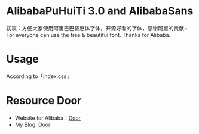 # AlibabaPuHuiTi 3.0 and AlibabaSans

初衷：方便大家使用阿里巴巴普惠体字体，开源好看的字体，感谢阿里的贡献~
For everyone can use the free & beautiful font. Thanks for Alibaba.

# Usage

According to「index.css」

# Resource Door

- Website for Alibaba：[Door](https://www.alibabafonts.com/#/home)
- My Blog: [Door]([hongzhi](https://hongzhi725.github.io/))
